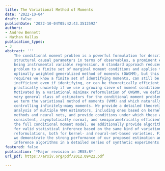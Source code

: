 ```yaml
---
title: The Variational Method of Moments
date: '2022-10-04'
draft: false
publishDate: '2022-10-04T05:42:43.351259Z'
authors:
- Andrew Bennett
- Nathan Kallus
publication_types:
- 3
abstract: '''
    The conditional moment problem is a powerful formulation for describing
    structural causal parameters in terms of observables, a prominent example
    being instrumental variable regression. A standard approach reduces the
    problem to a finite set of marginal moment conditions and applies the
    optimally weighted generalized method of moments (OWGMM), but this
    requires we know a finite set of identifying moments, can still be
    inefficient even if identifying, or can be theoretically efficient but
    practically unwieldy if we use a growing sieve of moment conditions.
    Motivated by a variational minimax reformulation of OWGMM, we define a
    very general class of estimators for the conditional moment problem, which
    we term the variational method of moments (VMM) and which naturally enables
    controlling infinitely-many moments. We provide a detailed theoretical
    analysis of multiple VMM estimators, including ones based on kernel
    methods and neural nets, and provide conditions under which these are
    consistent, asymptotically normal, and semiparametrically efficient in
    the full conditional moment model. We additionally provide algorithms
    for valid statistical inference based on the same kind of variational
    reformulations, both for kernel- and neural-net-based varieties. Finally,
    we demonstrate the strong performance of our proposed estimation and
    inference algorithms in a detailed series of synthetic experiments.'''
featured: false
publication: '*Major revision in JRSS:B*'
url_pdf: https://arxiv.org/pdf/2012.09422.pdf

---
```


